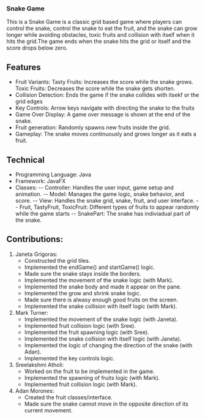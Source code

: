### Snake Game
This is a Snake Game is a classic grid based game where players can control the snake, control the snake to eat the fruit, and the snake can grow longer while avoiding obstacles, toxic fruits and collision with itself when it hits the grid.The game ends when the snake hits the grid or itself and the score drops below zero.

## Features
- Fruit Variants: 
    Tasty Fruits: Increases the score while the      snake grows.
    Toxic Fruits: Decreases the score while the snake gets shorten.
- Collision Detection: Ends the game if the snake    collides with itsekf or the grid edges
- Key Controls: Arrow keys navigate with directing the snake to the fruits 
- Game Over Display: A game over message is shown at the end of the snake.
- Fruit generation: Randomly spawns new fruits inside the grid.
- Gameplay: The snake moves continuously and grows longer as it eats a fruit.

## Technical 
- Programming Language: Java
- Framework: JavaFX 
- Classes: 
    -- Controller: Handles the user input, game setup and animation.
    -- Model: Manages the game logic, snake behavior, and score.
    -- View: Handles the snake grid, snake, fruit, and user interface.
    -- Fruit, TastyFruit, ToxicFruit: Different types of fruits to appear randomly while the game starts
    -- SnakePart: The snake has indiviadual part of the snake.

## Contributions:
1. Janeta Grigoras:
    - Constructed the grid tiles.
    - Implemented the endGame() and startGame() logic.
    - Made sure the snake stays inside the borders.
    - Implemented the movement of the snake logic (with Mark).
    - Implemented the snake body and made it appear on the pane.
    - Implemented the grow and shrink snake logic.
    - Made sure there is alwasy enough good fruits on the screen.
    - Implemented the snake collision with itself logic (with Mark).
2. Mark Turner:
    - Implemented the movement of the snake logic (with Janeta).
    - Implemented fruit collision logic (with Sree).
    - Implemented the fruit spawning logic (with Sree). 
    - Implemented the snake collision with itself logic (with Janeta).
    - Implemented the logic of changing the direction of the snake (with Adan).
    - Implemented the key controls logic.
3. Sreelakshmi Atholi:
    - Worked on the fruit to be implemented in the game.
    - Implemented the spawning of fruits logic (with Mark).
    - Implemented fruit collision logic (with Mark).
4. Adan Morones:
    - Created the fruit classes/interface.
    - Made sure the snake cannot move in the opposite direction of its current movement.
